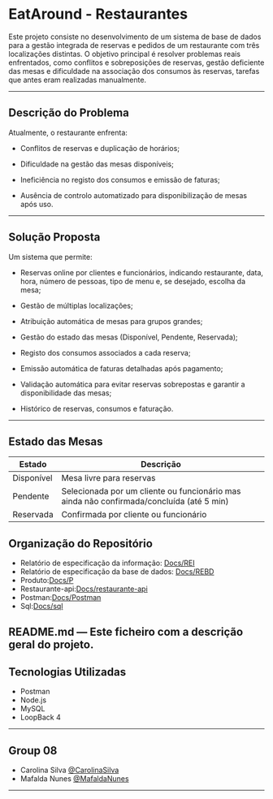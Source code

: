 # EatAround - Restaurantes
Este projeto consiste no desenvolvimento de um sistema de base de dados para a gestão integrada de reservas e pedidos de um restaurante com três localizações distintas. O objetivo principal é resolver problemas reais enfrentados, como conflitos e sobreposições de reservas, gestão deficiente das mesas e dificuldade na associação dos consumos às reservas, tarefas que antes eram realizadas manualmente.

---

## Descrição do Problema

Atualmente, o restaurante enfrenta:

- Conflitos de reservas e duplicação de horários;

- Dificuldade na gestão das mesas disponíveis;

- Ineficiência no registo dos consumos e emissão de faturas;

- Ausência de controlo automatizado para disponibilização de mesas após uso.

---

## Solução Proposta


Um sistema que permite:

- Reservas online por clientes e funcionários, indicando restaurante, data, hora, número de pessoas, tipo de menu e, se desejado, escolha da mesa;

- Gestão de múltiplas localizações;

- Atribuição automática de mesas para grupos grandes;

- Gestão do estado das mesas (Disponível, Pendente, Reservada);

- Registo dos consumos associados a cada reserva;

- Emissão automática de faturas detalhadas após pagamento;

- Validação automática para evitar reservas sobrepostas e garantir a disponibilidade das mesas;

- Histórico de reservas, consumos e faturação.

---

## Estado das Mesas

| Estado     | Descrição |
|------------|-----------|
| Disponível | Mesa livre para reservas |
| Pendente   | Selecionada por um cliente ou funcionário mas ainda não confirmada/concluída (até 5 min) |
| Reservada  | Confirmada por cliente ou funcionário |


## Organização do Repositório

- Relatório de especificação da informação: [Docs/REI](Docs/REI)
- Relatório de especificação da base de dados: [Docs/REBD](Docs/REBD)
- Produto:[Docs/P](Docs/P)
- Restaurante-api:[Docs/restaurante-api](Docs/restaurante-api)
- Postman:[Docs/Postman](Docs/Postman)
- Sql:[Docs/sql](Docs/sql)

README.md — Este ficheiro com a descrição geral do projeto.
---

## Tecnologias Utilizadas

- Postman
- Node.js
- MySQL
- LoopBack 4


---

## Group 08

* Carolina Silva [@CarolinaSilva](https://github.com/carolinalimasantosilva)
* Mafalda Nunes [@MafaldaNunes](https://github.com/Mafas-07)

---
